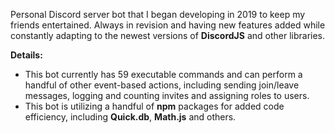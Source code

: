 Personal Discord server bot that I began developing in 2019 to keep my friends entertained. Always in revision and having new features added while constantly adapting to the newest versions of **DiscordJS** and other libraries.

**Details:**
- This bot currently has 59 executable commands and can perform a handful of other event-based actions, including sending join/leave messages, logging and counting invites and assigning roles to users.
- This bot is utilizing a handful of **npm** packages for added code efficiency, including **Quick.db**, **Math.js** and others.

